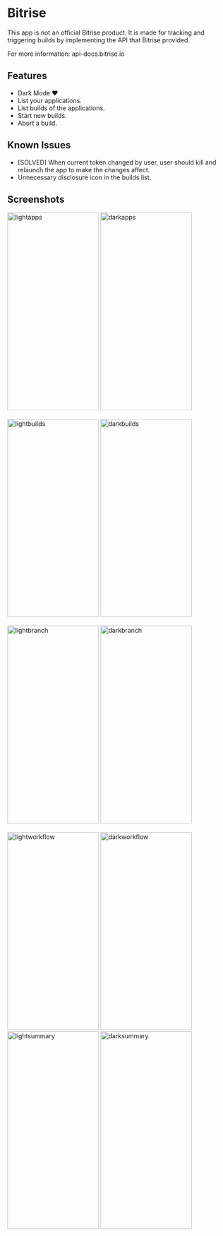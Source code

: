 # Bitrise

This app is not an official Bitrise product. It is made for tracking and triggering builds by implementing the API that Bitrise provided.

For more information: api-docs.bitrise.io

## Features

- Dark Mode ❤️
- List your applications.
- List builds of the applications.
- Start new builds.
- Abort a build.

## Known Issues

- [SOLVED] When current token changed by user, user should kill and relaunch the app to make the changes affect.
- Unnecessary disclosure icon in the builds list.

## Screenshots
<div id="apps">
<img src="https://user-images.githubusercontent.com/23004475/70062628-727b2580-15f7-11ea-9558-a473d9dbaa9a.png" alt="lightapps" width="207px" height="448px">
<img src="https://user-images.githubusercontent.com/23004475/70062650-7dce5100-15f7-11ea-8151-040f3f4d442c.png" alt="darkapps" width="207px" height="448px">
</div>
<br>
<div id="builds">
<img src="https://user-images.githubusercontent.com/23004475/70063549-07cae980-15f9-11ea-94d2-3dab3733cc7d.png" alt="lightbuilds" width="207px" height="448px">
<img src="https://user-images.githubusercontent.com/23004475/70063660-35b02e00-15f9-11ea-9a6d-155c207b8303.png" alt="darkbuilds" width="207px" height="448px">
</div>
<br>
<div id="branch">
<img src="https://user-images.githubusercontent.com/23004475/70063735-5aa4a100-15f9-11ea-9c2b-87c6c9570157.png" alt="lightbranch" width="207px" height="448px">
<img src="https://user-images.githubusercontent.com/23004475/70063811-73ad5200-15f9-11ea-8e82-e350e7354852.png" alt="darkbranch" width="207px" height="448px">
</div>
<br>
<div id="workflow">
<img src="https://user-images.githubusercontent.com/23004475/70063883-98092e80-15f9-11ea-8a0c-5931c5723e4d.png" alt="lightworkflow" width="207px" height="448px">
<img src="https://user-images.githubusercontent.com/23004475/70063888-9b041f00-15f9-11ea-8744-82adb989e814.png" alt="darkworkflow" width="207px" height="448px">
</div>
<div id="summary">
<img src="https://user-images.githubusercontent.com/23004475/70063971-c424af80-15f9-11ea-8685-f373c63a3501.png" alt="lightsummary" width="207px" height="448px">
<img src="https://user-images.githubusercontent.com/23004475/70063972-c4bd4600-15f9-11ea-94c2-bbfa3d79d805.png" alt="darksummary" width="207px" height="448px">
</div>



